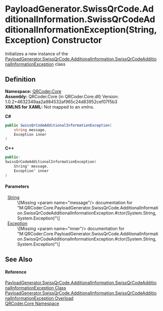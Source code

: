 # PayloadGenerator.SwissQrCode.AdditionalInformation.SwissQrCodeAdditionalInformationException(String, Exception) Constructor


Initializes a new instance of the <a href="T_QRCoder_Core_PayloadGenerator_SwissQrCode_AdditionalInformation_SwissQrCodeAdditionalInformationException.md">PayloadGenerator.SwissQrCode.AdditionalInformation.SwissQrCodeAdditionalInformationException</a> class



## Definition
**Namespace:** <a href="N_QRCoder_Core.md">QRCoder.Core</a>  
**Assembly:** QRCoder.Core (in QRCoder.Core.dll) Version: 1.0.2+4632349aa2a984532af965c24d83952cef07f5b3  
**XMLNS for XAML:** Not mapped to an xmlns.

**C#**
``` C#
public SwissQrCodeAdditionalInformationException(
	string message,
	Exception inner
)
```
**C++**
``` C++
public:
SwissQrCodeAdditionalInformationException(
	String^ message, 
	Exception^ inner
)
```



#### Parameters
<dl><dt>  <a href="https://learn.microsoft.com/dotnet/api/system.string" target="_blank" rel="noopener noreferrer">String</a></dt><dd>\[Missing &lt;param name="message"/&gt; documentation for "M:QRCoder.Core.PayloadGenerator.SwissQrCode.AdditionalInformation.SwissQrCodeAdditionalInformationException.#ctor(System.String,System.Exception)"\]</dd><dt>  <a href="https://learn.microsoft.com/dotnet/api/system.exception" target="_blank" rel="noopener noreferrer">Exception</a></dt><dd>\[Missing &lt;param name="inner"/&gt; documentation for "M:QRCoder.Core.PayloadGenerator.SwissQrCode.AdditionalInformation.SwissQrCodeAdditionalInformationException.#ctor(System.String,System.Exception)"\]</dd></dl>

## See Also


#### Reference
<a href="T_QRCoder_Core_PayloadGenerator_SwissQrCode_AdditionalInformation_SwissQrCodeAdditionalInformationException.md">PayloadGenerator.SwissQrCode.AdditionalInformation.SwissQrCodeAdditionalInformationException Class</a>  
<a href="Overload_QRCoder_Core_PayloadGenerator_SwissQrCode_AdditionalInformation_SwissQrCodeAdditionalInformationException__ctor.md">PayloadGenerator.SwissQrCode.AdditionalInformation.SwissQrCodeAdditionalInformationException Overload</a>  
<a href="N_QRCoder_Core.md">QRCoder.Core Namespace</a>  
